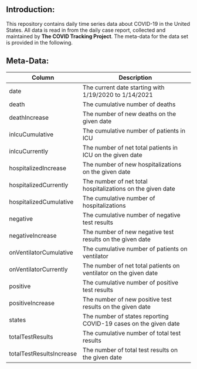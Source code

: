## Introduction:  

This repository contains daily time series data about COVID-19 in the United States. All data is read in from the daily case report, collected and maintained by **The COVID Tracking Project**. The meta-data for the data set is provided in the following.  

## Meta-Data:  

 

| Column                   | Description                                                      |
|--------------------------|------------------------------------------------------------------|
| date                     | The current date starting with 1/19/2020 to 1/14/2021            |
| death                    | The cumulative number of deaths                                  |
| deathIncrease            | The number of new deaths on the given date                       |
| inIcuCumulative          | The cumulative number of patients in ICU                         |
| inIcuCurrently           | The number of net total patients in ICU on the given date        |
| hospitalizedIncrease     | The number of new hospitalizations on the given date             |
| hospitalizedCurrently    | The number of net total hospitalizations on the given date       |
| hospitalizedCumulative   | The cumulative number of hospitalizations                        |
| negative                 | The cumulative number of negative test results                   |
| negativeIncrease         | The number of new negative test results on the given date        |
| onVentilatorCumulative   | The cumulative number of patients on ventilator                  |
| onVentilatorCurrently    | The number of net total patients on ventilator on the given date |
| positive                 | The cumulative number of positive test results                   |
| positiveIncrease         | The number of new positive test results on the given date        |
| states                   | The number of states reporting COVID-19 cases on the given date  |
| totalTestResults         | The cumulative number of total test results                      |
| totalTestResultsIncrease | The number of total test results on the given date               |
